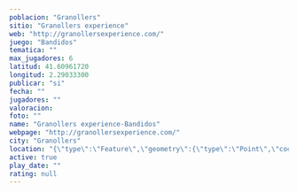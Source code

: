```yaml
---
poblacion: "Granollers"
sitio: "Granollers experience"
web: "http://granollersexperience.com/"
juego: "Bandidos"
tematica: ""
max_jugadores: 6
latitud: 41.60961720
longitud: 2.29033300
publicar: "si"
fecha: ""
jugadores: ""
valoracion: 
foto: ""
name: "Granollers experience-Bandidos"
webpage: "http://granollersexperience.com/"
city: "Granollers"
location: "{\"type\":\"Feature\",\"geometry\":{\"type\":\"Point\",\"coordinates\":[2.290333,41.6096172]}}"
active: true
play_date: ""
rating: null
---
```

